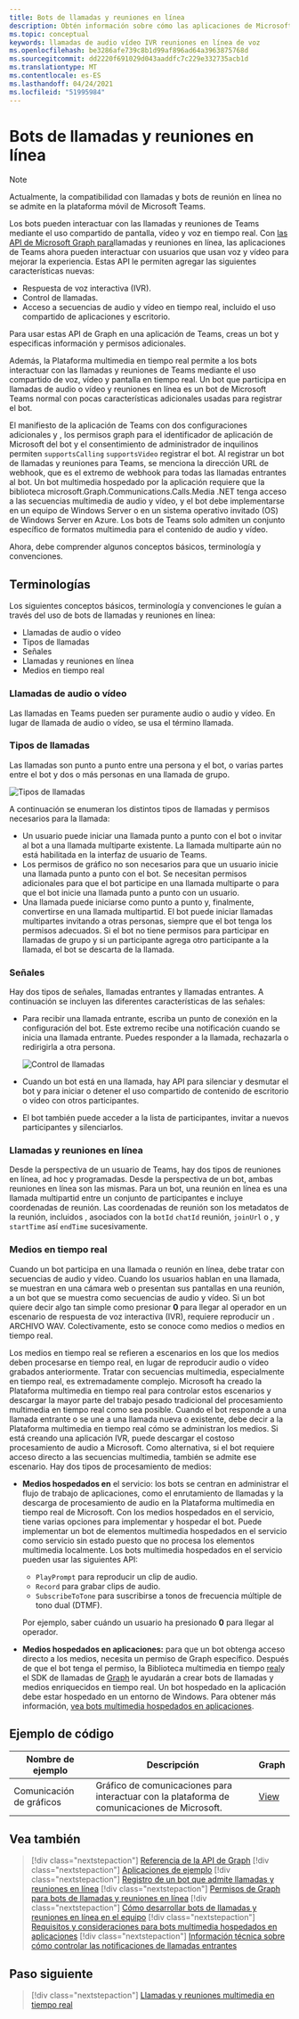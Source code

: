 ```yaml
---
title: Bots de llamadas y reuniones en línea
description: Obtén información sobre cómo las aplicaciones de Microsoft Teams pueden interactuar con los usuarios mediante voz y vídeo con las API de Microsoft Graph para llamadas y reuniones en línea.
ms.topic: conceptual
keywords: llamadas de audio vídeo IVR reuniones en línea de voz
ms.openlocfilehash: be3286afe739c8b1d99af896ad64a3963875768d
ms.sourcegitcommit: dd2220f691029d043aaddfc7c229e332735acb1d
ms.translationtype: MT
ms.contentlocale: es-ES
ms.lasthandoff: 04/24/2021
ms.locfileid: "51995984"
---
```

# <a name="calls-and-online-meetings-bots"></a>Bots de llamadas y reuniones en línea

> [!NOTE]
> Actualmente, la compatibilidad con llamadas y bots de reunión en línea no se admite en la plataforma móvil de Microsoft Teams.

Los bots pueden interactuar con las llamadas y reuniones de Teams mediante el uso compartido de pantalla, vídeo y voz en tiempo real. Con [las API de Microsoft Graph para](/graph/api/resources/communications-api-overview?view=graph-rest-beta&preserve-view=true)llamadas y reuniones en línea, las aplicaciones de Teams ahora pueden interactuar con usuarios que usan voz y vídeo para mejorar la experiencia. Estas API le permiten agregar las siguientes características nuevas:

* Respuesta de voz interactiva (IVR).
* Control de llamadas.
* Acceso a secuencias de audio y vídeo en tiempo real, incluido el uso compartido de aplicaciones y escritorio.

Para usar estas API de Graph en una aplicación de Teams, creas un bot y especificas información y permisos adicionales.

Además, la Plataforma multimedia en tiempo real permite a los bots interactuar con las llamadas y reuniones de Teams mediante el uso compartido de voz, vídeo y pantalla en tiempo real. Un bot que participa en llamadas de audio o vídeo y reuniones en línea es un bot de Microsoft Teams normal con pocas características adicionales usadas para registrar el bot.

El manifiesto de la aplicación de Teams con dos configuraciones adicionales y , los permisos graph para el identificador de aplicación de Microsoft del bot y el consentimiento de administrador de inquilinos permiten `supportsCalling` `supportsVideo` registrar el bot. Al registrar un bot de llamadas y reuniones para Teams, se menciona la dirección URL de webhook, que es el extremo de webhook para todas las llamadas entrantes al bot. Un bot multimedia hospedado por la aplicación requiere que la biblioteca microsoft.Graph.Communications.Calls.Media .NET tenga acceso a las secuencias multimedia de audio y vídeo, y el bot debe implementarse en un equipo de Windows Server o en un sistema operativo invitado (OS) de Windows Server en Azure. Los bots de Teams solo admiten un conjunto específico de formatos multimedia para el contenido de audio y vídeo.

Ahora, debe comprender algunos conceptos básicos, terminología y convenciones.

## <a name="terminologies"></a>Terminologías

Los siguientes conceptos básicos, terminología y convenciones le guían a través del uso de bots de llamadas y reuniones en línea:

* Llamadas de audio o vídeo
* Tipos de llamadas
* Señales
* Llamadas y reuniones en línea
* Medios en tiempo real

### <a name="audio-or-video-calls"></a>Llamadas de audio o vídeo

Las llamadas en Teams pueden ser puramente audio o audio y vídeo. En lugar de llamada de audio o vídeo, se usa el término llamada.

### <a name="call-types"></a>Tipos de llamadas

Las llamadas son punto a punto entre una persona y el bot, o varias partes entre el bot y dos o más personas en una llamada de grupo.

![Tipos de llamadas](~/assets/images/calls-and-meetings/call-types.png)

A continuación se enumeran los distintos tipos de llamadas y permisos necesarios para la llamada:

* Un usuario puede iniciar una llamada punto a punto con el bot o invitar al bot a una llamada multiparte existente. La llamada multiparte aún no está habilitada en la interfaz de usuario de Teams.
* Los permisos de gráfico no son necesarios para que un usuario inicie una llamada punto a punto con el bot. Se necesitan permisos adicionales para que el bot participe en una llamada multiparte o para que el bot inicie una llamada punto a punto con un usuario.
* Una llamada puede iniciarse como punto a punto y, finalmente, convertirse en una llamada multipartid. El bot puede iniciar llamadas multipartes invitando a otras personas, siempre que el bot tenga los permisos adecuados. Si el bot no tiene permisos para participar en llamadas de grupo y si un participante agrega otro participante a la llamada, el bot se descarta de la llamada.

### <a name="signals"></a>Señales

Hay dos tipos de señales, llamadas entrantes y llamadas entrantes. A continuación se incluyen las diferentes características de las señales:

* Para recibir una llamada entrante, escriba un punto de conexión en la configuración del bot. Este extremo recibe una notificación cuando se inicia una llamada entrante. Puedes responder a la llamada, rechazarla o redirigirla a otra persona.

    ![Control de llamadas](~/assets/images/calls-and-meetings/call-handling.png)

* Cuando un bot está en una llamada, hay API para silenciar y desmutar el bot y para iniciar o detener el uso compartido de contenido de escritorio o vídeo con otros participantes.
* El bot también puede acceder a la lista de participantes, invitar a nuevos participantes y silenciarlos.

### <a name="calls-and-online-meetings"></a>Llamadas y reuniones en línea

Desde la perspectiva de un usuario de Teams, hay dos tipos de reuniones en línea, ad hoc y programadas. Desde la perspectiva de un bot, ambas reuniones en línea son las mismas. Para un bot, una reunión en línea es una llamada multipartid entre un conjunto de participantes e incluye coordenadas de reunión. Las coordenadas de reunión son los metadatos de la reunión, incluidos , asociados con la `botId` `chatId` reunión, `joinUrl` o , y `startTime` así `endTime` sucesivamente.

### <a name="real-time-media"></a>Medios en tiempo real

Cuando un bot participa en una llamada o reunión en línea, debe tratar con secuencias de audio y vídeo. Cuando los usuarios hablan en una llamada, se muestran en una cámara web o presentan sus pantallas en una reunión, a un bot que se muestra como secuencias de audio y vídeo. Si un bot quiere decir algo tan simple como presionar **0** para llegar al operador en un escenario de respuesta de voz interactiva (IVR), requiere reproducir un . ARCHIVO WAV. Colectivamente, esto se conoce como medios o medios en tiempo real.

Los medios en tiempo real se refieren a escenarios en los que los medios deben procesarse en tiempo real, en lugar de reproducir audio o vídeo grabados anteriormente. Tratar con secuencias multimedia, especialmente en tiempo real, es extremadamente complejo. Microsoft ha creado la Plataforma multimedia en tiempo real para controlar estos escenarios y descargar la mayor parte del trabajo pesado tradicional del procesamiento multimedia en tiempo real como sea posible. Cuando el bot responde a una llamada entrante o se une a una llamada nueva o existente, debe decir a la Plataforma multimedia en tiempo real cómo se administran los medios. Si está creando una aplicación IVR, puede descargar el costoso procesamiento de audio a Microsoft. Como alternativa, si el bot requiere acceso directo a las secuencias multimedia, también se admite ese escenario. Hay dos tipos de procesamiento de medios:

* **Medios hospedados en** el servicio: los bots se centran en administrar el flujo de trabajo de aplicaciones, como el enrutamiento de llamadas y la descarga de procesamiento de audio en la Plataforma multimedia en tiempo real de Microsoft. Con los medios hospedados en el servicio, tiene varias opciones para implementar y hospedar el bot. Puede implementar un bot de elementos multimedia hospedados en el servicio como servicio sin estado puesto que no procesa los elementos multimedia localmente. Los bots multimedia hospedados en el servicio pueden usar las siguientes API:

    * `PlayPrompt` para reproducir un clip de audio.
    * `Record` para grabar clips de audio.
    * `SubscribeToTone` para suscribirse a tonos de frecuencia múltiple de tono dual (DTMF).

    Por ejemplo, saber cuándo un usuario ha presionado **0** para llegar al operador.

* **Medios hospedados en aplicaciones:** para que un bot obtenga acceso directo a los medios, necesita un permiso de Graph específico. Después de que el bot tenga el permiso, la Biblioteca multimedia en tiempo [real](https://www.nuget.org/packages/Microsoft.Graph.Communications.Calls.Media/)y el SDK de llamadas de [Graph](https://microsoftgraph.github.io/microsoft-graph-comms-samples/docs/articles/index.html#graph-calling-sdk-and-stateful-client-builder) le ayudarán a crear bots de llamadas y medios enriquecidos en tiempo real. Un bot hospedado en la aplicación debe estar hospedado en un entorno de Windows. Para obtener más información, [vea bots multimedia hospedados en aplicaciones](./requirements-considerations-application-hosted-media-bots.md).

## <a name="code-sample"></a>Ejemplo de código

| **Nombre de ejemplo** | **Descripción** | **Graph** |
|---------------|----------|--------|
| Comunicación de gráficos | Gráfico de comunicaciones para interactuar con la plataforma de comunicaciones de Microsoft. | [View](https://github.com/microsoftgraph/microsoft-graph-comms-samples) |

## <a name="see-also"></a>Vea también

> [!div class="nextstepaction"]
> [Referencia de la API de Graph](/graph/api/resources/communications-api-overview?view=graph-rest-beta&preserve-view=true)
> [!div class="nextstepaction"]
> [Aplicaciones de ejemplo](https://github.com/microsoftgraph/microsoft-graph-comms-samples)
> [!div class="nextstepaction"]
> [Registro de un bot que admite llamadas y reuniones en línea](./registering-calling-bot.md)
> [!div class="nextstepaction"]
> [Permisos de Graph para bots de llamadas y reuniones en línea](./registering-calling-bot.md#add-graph-permissions)
> [!div class="nextstepaction"]
> [Cómo desarrollar bots de llamadas y reuniones en línea en el equipo](./debugging-local-testing-calling-meeting-bots.md)
> [!div class="nextstepaction"]
> [Requisitos y consideraciones para bots multimedia hospedados en aplicaciones](./requirements-considerations-application-hosted-media-bots.md)
> [!div class="nextstepaction"]
> [Información técnica sobre cómo controlar las notificaciones de llamadas entrantes](./call-notifications.md)

## <a name="next-step"></a>Paso siguiente

> [!div class="nextstepaction"]
> [Llamadas y reuniones multimedia en tiempo real](~/bots/calls-and-meetings/real-time-media-concepts.md)
